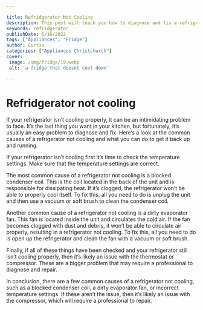 ```yaml
---

title: Refridgerator Not Cooling
description: This post will teach you how to diagnose and fix a refrigerator that isn't cooling properly. If your fridge isn't working, don't panic - this post will help you get it up and running in no time!
keywords: refridgerator
publishDate: 6/16/2022
tags: ["Appliances", "Fridge"]
author: Curtis
categories: ["Appliances Christchurch"]
cover: 
 image: /img/fridge/19.webp
 alt: 'a fridge that doesnt cool down'

---
```


# Refridgerator not cooling

If your refrigerator isn’t cooling properly, it can be an intimidating problem to face. It’s the last thing you want in your kitchen, but fortunately, it’s usually an easy problem to diagnose and fix. Here’s a look at the common causes of a refrigerator not cooling and what you can do to get it back up and running.

If your refrigerator isn’t cooling first it’s time to check the temperature settings. Make sure that the temperature settings are correct.

The most common cause of a refrigerator not cooling is a blocked condenser coil. This is the coil located in the back of the unit and is responsible for dissipating heat. If it’s clogged, the refrigerator won’t be able to properly cool itself. To fix this, all you need to do is unplug the unit and then use a vacuum or soft brush to clean the condenser coil.

Another common cause of a refrigerator not cooling is a dirty evaporator fan. This fan is located inside the unit and circulates the cold air. If the fan becomes clogged with dust and debris, it won’t be able to circulate air properly, resulting in a refrigerator not cooling. To fix this, all you need to do is open up the refrigerator and clean the fan with a vacuum or soft brush.

Finally, if all of these things have been checked and your refrigerator still isn’t cooling properly, then it’s likely an issue with the thermostat or compressor. These are a bigger problem that may require a professional to diagnose and repair.

In conclusion, there are a few common causes of a refrigerator not cooling, such as a blocked condenser coil, a dirty evaporator fan, or incorrect temperature settings. If these aren’t the issue, then it’s likely an issue with the compressor, which will require a professional to repair.
